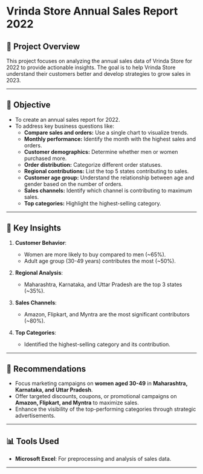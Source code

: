 # Vrinda Store Annual Sales Report 2022

## 📌 Project Overview  
This project focuses on analyzing the annual sales data of Vrinda Store for 2022 to provide actionable insights. The goal is to help Vrinda Store understand their customers better and develop strategies to grow sales in 2023.

---

## 🎯 Objective  
- To create an annual sales report for 2022.  
- To address key business questions like:  
  - **Compare sales and orders:** Use a single chart to visualize trends.  
  - **Monthly performance:** Identify the month with the highest sales and orders.  
  - **Customer demographics:** Determine whether men or women purchased more.  
  - **Order distribution:** Categorize different order statuses.  
  - **Regional contributions:** List the top 5 states contributing to sales.  
  - **Customer age group:** Understand the relationship between age and gender based on the number of orders.  
  - **Sales channels:** Identify which channel is contributing to maximum sales.  
  - **Top categories:** Highlight the highest-selling category.

---

## 🧠 Key Insights  
1. **Customer Behavior**:  
   - Women are more likely to buy compared to men (~65%).  
   - Adult age group (30-49 years) contributes the most (~50%).  

2. **Regional Analysis**:  
   - Maharashtra, Karnataka, and Uttar Pradesh are the top 3 states (~35%).  

3. **Sales Channels**:  
   - Amazon, Flipkart, and Myntra are the most significant contributors (~80%).  

4. **Top Categories**:  
   - Identified the highest-selling category and its contribution.

---

## 🌟 Recommendations  
- Focus marketing campaigns on **women aged 30-49** in **Maharashtra, Karnataka, and Uttar Pradesh**.  
- Offer targeted discounts, coupons, or promotional campaigns on **Amazon, Flipkart, and Myntra** to maximize sales.  
- Enhance the visibility of the top-performing categories through strategic advertisements.

---

## 📊 Tools Used    
- **Microsoft Excel**: For preprocessing and analysis of sales data.

---

